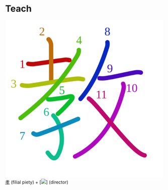 # Teach
![6559](../kanji-colorize/6559.svg)
[孝](孝.md) (filial piety) + [![](http://www.kanjidamage.com/assets/radsmall/taskmaster-7c00534b32ba3f977d00ff130bc50ae558d237f761e149237bd40f2cf8d3f245.jpg)] (director)
